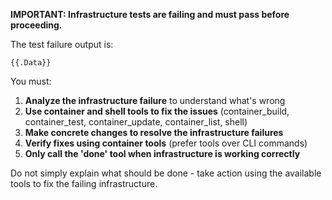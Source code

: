 **IMPORTANT: Infrastructure tests are failing and must pass before proceeding.**

The test failure output is:

```
{{.Data}}
```

You must:
1. **Analyze the infrastructure failure** to understand what's wrong
2. **Use container and shell tools to fix the issues** (container_build, container_test, container_update, container_list, shell)
3. **Make concrete changes to resolve the infrastructure failures**
4. **Verify fixes using container tools** (prefer tools over CLI commands)
5. **Only call the 'done' tool when infrastructure is working correctly**

Do not simply explain what should be done - take action using the available tools to fix the failing infrastructure.